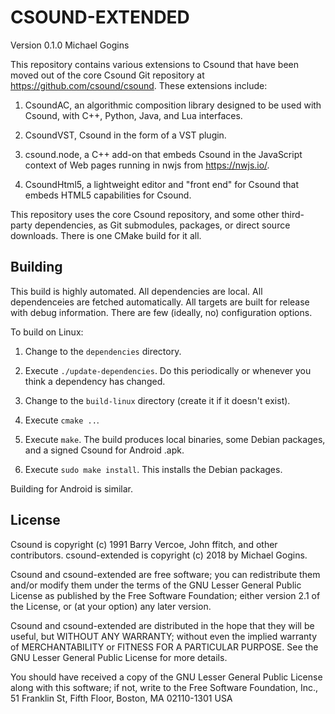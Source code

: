 # CSOUND-EXTENDED

Version 0.1.0
Michael Gogins

This repository contains various extensions to Csound that have been moved 
out of the core Csound Git repository at https://github.com/csound/csound. 
These extensions include:

1.  CsoundAC, an algorithmic composition library designed to be used with 
    Csound, with C++, Python, Java, and Lua interfaces.
   
2.  CsoundVST, Csound in the form of a VST plugin.

3.  csound.node, a C++ add-on that embeds Csound in the JavaScript context of 
    Web pages running in nwjs from https://nwjs.io/.
   
4.  CsoundHtml5, a lightweight editor and "front end" for Csound that embeds 
    HTML5 capabilities for Csound.

This repository uses the core Csound repository, and some other third-party 
dependencies, as Git submodules, packages, or direct source downloads. There 
is one CMake build for it all.

## Building

This build is highly automated. All dependencies are local. All dependenceies 
are fetched automatically. All targets are built for release with debug 
information. There are few (ideally, no) configuration options. 

To build on Linux:

1.  Change to the `dependencies` directory.

2.  Execute `./update-dependencies`. Do this periodically or whenever you 
    think a dependency has changed.

3.  Change to the `build-linux` directory (create it if it doesn't exist).

4.  Execute `cmake ..`.

6.  Execute `make`. The build produces local binaries, some Debian packages, 
    and a signed Csound for Android .apk. 

7.  Execute `sudo make install`. This installs the Debian packages.

Building for Android is similar.

## License

Csound is copyright (c) 1991 Barry Vercoe, John ffitch, and other contributors.
csound-extended is copyright (c) 2018 by Michael Gogins.

Csound and csound-extended are free software; you can redistribute them
and/or modify them under the terms of the GNU Lesser General Public
License as published by the Free Software Foundation; either
version 2.1 of the License, or (at your option) any later version.

Csound and csound-extended are distributed in the hope that they will be 
useful, but WITHOUT ANY WARRANTY; without even the implied warranty of
MERCHANTABILITY or FITNESS FOR A PARTICULAR PURPOSE.  See the GNU Lesser 
General Public License for more details.

You should have received a copy of the GNU Lesser General Public
License along with this software; if not, write to the Free Software
Foundation, Inc., 51 Franklin St, Fifth Floor, Boston, MA
02110-1301 USA

